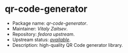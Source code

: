 qr-code-generator
================

 * Package name:		*qr-code-generator*.
 * Maintainer:			*Vitaly Zaitsev*.
 * Repository:			*fedora upstream*.
 * Upstream status:		[*available*](https://apps.fedoraproject.org/packages/qr-code-generator).
 * Description:			high-quality QR Code generator library.
